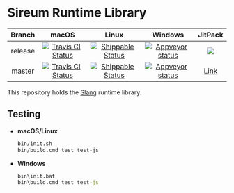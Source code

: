 # Sireum Runtime Library

| Branch | macOS | Linux | Windows | JitPack |  
| :----: | :---: | :---: | :---: | :-----: | 
| release | [![Travis CI Status](https://travis-ci.org/sireum/runtime.svg?branch=release)](https://travis-ci.org/sireum/runtime) | [![Shippable Status](https://api.shippable.com/projects/569fb45b1895ca4474703965/badge?branch=release)](https://app.shippable.com/projects/569fb45b1895ca4474703965) |  [![Appveyor status](https://ci.appveyor.com/api/projects/status/je9df66d1gpr62rt/branch/release?svg=true)](https://ci.appveyor.com/project/robby-phd/runtime/branch/release) | [![](https://jitpack.io/v/org.sireum/runtime.svg)](https://jitpack.io/#org.sireum/runtime) |
| master | [![Travis CI Status](https://travis-ci.org/sireum/runtime.svg?branch=master)](https://travis-ci.org/sireum/runtime) | [![Shippable Status](https://api.shippable.com/projects/569fb45b1895ca4474703965/badge?branch=master)](https://app.shippable.com/projects/569fb45b1895ca4474703965) | [![Appveyor status](https://ci.appveyor.com/api/projects/status/je9df66d1gpr62rt/branch/master?svg=true)](https://ci.appveyor.com/project/robby-phd/runtime/branch/master) | [Link](https://jitpack.io/#org.sireum/runtime) |

This repository holds the [Slang](https://github.com/sireum/slang) runtime library.

## Testing

* **macOS/Linux**

  ```bash
  bin/init.sh
  bin/build.cmd test test-js
  ```
  
* **Windows**

  ```cmd
  bin\init.bat
  bin\build.cmd test test-js
  ```
